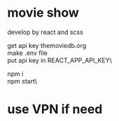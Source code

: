 # movie show
develop by react and scss

get api key themoviedb.org\
make .env file\
put api key in REACT_APP_API_KEY\

npm i \
npm start\

# use VPN if need




